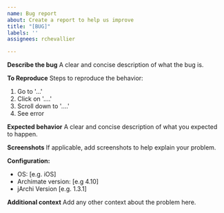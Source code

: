 ```yaml
---
name: Bug report
about: Create a report to help us improve
title: "[BUG]"
labels: ''
assignees: rchevallier

---
```


**Describe the bug**
A clear and concise description of what the bug is.

**To Reproduce**
Steps to reproduce the behavior:
1. Go to '...'
2. Click on '....'
3. Scroll down to '....'
4. See error

**Expected behavior**
A clear and concise description of what you expected to happen.

**Screenshots**
If applicable, add screenshots to help explain your problem.

**Configuration:**
 - OS: [e.g. iOS]
 - Archimate version: [e.g 4.10]
 - jArchi Version [e.g. 1.3.1]

**Additional context**
Add any other context about the problem here.
